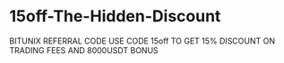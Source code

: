 # 15off-The-Hidden-Discount
BITUNIX REFERRAL CODE USE CODE 15off TO GET 15% DISCOUNT ON TRADING FEES AND 8000USDT BONUS

